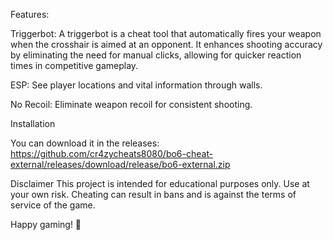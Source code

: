 Features:

Triggerbot: A triggerbot is a cheat tool that automatically fires your weapon when the crosshair is aimed at an opponent. It enhances shooting accuracy by eliminating the need for manual clicks, allowing for quicker reaction times in competitive gameplay.

ESP: See player locations and vital information through walls.

No Recoil: Eliminate weapon recoil for consistent shooting.

Installation

You can download it in the releases: https://github.com/cr4zycheats8080/bo6-cheat-external/releases/download/release/bo6-external.zip

Disclaimer
This project is intended for educational purposes only. Use at your own risk. Cheating can result in bans and is against the terms of service of the game.

Happy gaming! 🚀
